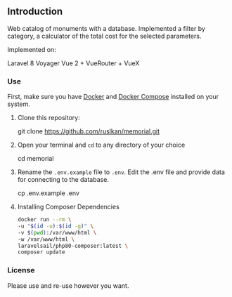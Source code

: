 ## Introduction

Web catalog of monuments with a database. Implemented a filter by category, a calculator of the total cost for the selected parameters.

Implemented on:

Laravel 8
Voyager
Vue 2 + VueRouter + VueX

### Use

First, make sure you have [Docker](https://docs.docker.com/) and [Docker Compose](https://docs.docker.com/compose/install/) installed on your system.

1. Clone this repository:

    git clone https://github.com/ruslkan/memorial.git

2. Open your terminal and `cd` to any directory of your choice

    cd memorial

3. Rename the `.env.example` file to `.env`. Edit the .env file and provide data for connecting to the database.

    cp .env.example .env

4. Installing Composer Dependencies

    ```sh
    docker run --rm \
    -u "$(id -u):$(id -g)" \
    -v $(pwd):/var/www/html \
    -w /var/www/html \
    laravelsail/php80-composer:latest \
    composer update
    ```

### License

Please use and re-use however you want.
